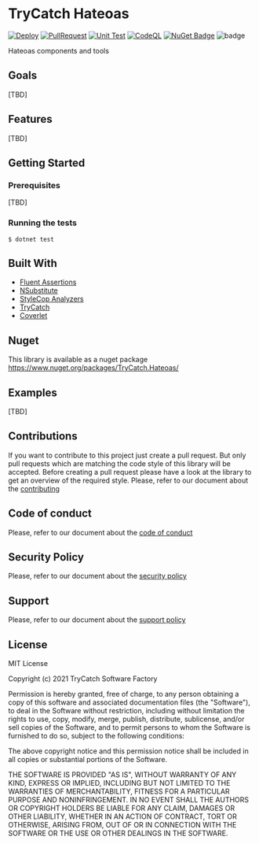 # TryCatch Hateoas

[![Deploy](https://github.com/TryCatch-SoftwareFactory/TryCatch.Hateoas/actions/workflows/deploy-main.yml/badge.svg)](https://github.com/TryCatch-SoftwareFactory/TryCatch.Hateoas/actions/workflows/deploy-main.yml)
[![PullRequest](https://github.com/TryCatch-SoftwareFactory/TryCatch.Hateoas/actions/workflows/pull-request.yml/badge.svg)](https://github.com/TryCatch-SoftwareFactory/TryCatch.Hateoas/actions/workflows/pull-request.yml)
[![Unit Test](https://github.com/TryCatch-SoftwareFactory/TryCatch.Hateoas/actions/workflows/unit-test.yml/badge.svg)](https://github.com/TryCatch-SoftwareFactory/TryCatch.Hateoas/actions/workflows/unit-test.yml)
[![CodeQL](https://github.com/TryCatch-SoftwareFactory/TryCatch.Hateoas/actions/workflows/codeql-analysis.yml/badge.svg?branch=main)](https://github.com/TryCatch-SoftwareFactory/TryCatch.Hateoas/actions/workflows/codeql-analysis.yml)
[![NuGet Badge](https://buildstats.info/nuget/TryCatch.Hateoas)](https://www.nuget.org/packages/TryCatch.Hateoas/)
![badge](https://img.shields.io/endpoint?url=https://gist.githubusercontent.com/trycatch-github/d329d88d2223613ccf3f9ec704d707b5/raw/trycatch.hateoas-code-coverage.json)

Hateoas components and tools

## Goals
[TBD]

## Features
[TBD]

## Getting Started

### Prerequisites
[TBD]

### Running the tests
```shell
$ dotnet test
```

## Built With
- [Fluent Assertions](https://fluentassertions.com/)
- [NSubstitute](https://nsubstitute.github.io/)
- [StyleCop Analyzers](https://github.com/DotNetAnalyzers/StyleCopAnalyzers)
- [TryCatch](https://github.com/TryCatch-SoftwareFactory/TryCatch)
- [Coverlet](https://github.com/coverlet-coverage/coverlet)

## Nuget
This library is available as a nuget package https://www.nuget.org/packages/TryCatch.Hateoas/

## Examples
[TBD]

## Contributions
If you want to contribute to this project just create a pull request. But only pull requests which are matching the code style of this library will be accepted. Before creating a pull request please have a look at the library to get an overview of the required style. Please, refer to our document about the [contributing](CONTRIBUTING.md)

## Code of conduct
Please, refer to our document about the [code of conduct](CODE_OF_CONDUCT.md)

## Security Policy
Please, refer to our document about the [security policy](SECURITY.md)

## Support
Please, refer to our document about the [support policy](SUPPORT.md)

## License
MIT License

Copyright (c) 2021 TryCatch Software Factory

Permission is hereby granted, free of charge, to any person obtaining a copy
of this software and associated documentation files (the "Software"), to deal
in the Software without restriction, including without limitation the rights
to use, copy, modify, merge, publish, distribute, sublicense, and/or sell
copies of the Software, and to permit persons to whom the Software is
furnished to do so, subject to the following conditions:

The above copyright notice and this permission notice shall be included in all
copies or substantial portions of the Software.

THE SOFTWARE IS PROVIDED "AS IS", WITHOUT WARRANTY OF ANY KIND, EXPRESS OR
IMPLIED, INCLUDING BUT NOT LIMITED TO THE WARRANTIES OF MERCHANTABILITY,
FITNESS FOR A PARTICULAR PURPOSE AND NONINFRINGEMENT. IN NO EVENT SHALL THE
AUTHORS OR COPYRIGHT HOLDERS BE LIABLE FOR ANY CLAIM, DAMAGES OR OTHER
LIABILITY, WHETHER IN AN ACTION OF CONTRACT, TORT OR OTHERWISE, ARISING FROM,
OUT OF OR IN CONNECTION WITH THE SOFTWARE OR THE USE OR OTHER DEALINGS IN THE
SOFTWARE.
